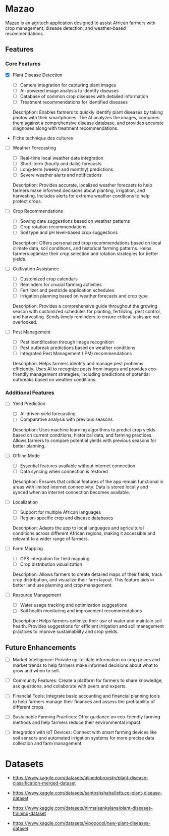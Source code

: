 # Mazao

Mazao is an agritech application designed to assist African farmers with crop management, disease detection, and weather-based recommendations.

## Features

### Core Features

- [x] Plant Disease Detection

  - [ ] Camera integration for capturing plant images
  - [ ] AI-powered image analysis to identify diseases
  - [ ] Database of common crop diseases with detailed information
  - [ ] Treatment recommendations for identified diseases

  Description: Enables farmers to quickly identify plant diseases by taking photos with their smartphones. The AI analyzes the images, compares them against a comprehensive disease database, and provides accurate diagnoses along with treatment recommendations.

- Fiche technique des cultures
- [ ] Weather Forecasting

  - [ ] Real-time local weather data integration
  - [ ] Short-term (hourly and daily) forecasts
  - [ ] Long-term (weekly and monthly) predictions
  - [ ] Severe weather alerts and notifications

  Description: Provides accurate, localized weather forecasts to help farmers make informed decisions about planting, irrigation, and harvesting. Includes alerts for extreme weather conditions to help protect crops.

- [ ] Crop Recommendations

  - [ ] Sowing date suggestions based on weather patterns
  - [ ] Crop rotation recommendations
  - [ ] Soil type and pH level-based crop suggestions

  Description: Offers personalized crop recommendations based on local climate data, soil conditions, and historical farming patterns. Helps farmers optimize their crop selection and rotation strategies for better yields.

- [ ] Cultivation Assistance

  - [ ] Customized crop calendars
  - [ ] Reminders for crucial farming activities
  - [ ] Fertilizer and pesticide application schedules
  - [ ] Irrigation planning based on weather forecasts and crop type

  Description: Provides a comprehensive guide throughout the growing season with customized schedules for planting, fertilizing, pest control, and harvesting. Sends timely reminders to ensure critical tasks are not overlooked.

- [ ] Pest Management

  - [ ] Pest identification through image recognition
  - [ ] Pest outbreak predictions based on weather conditions
  - [ ] Integrated Pest Management (IPM) recommendations

  Description: Helps farmers identify and manage pest problems efficiently. Uses AI to recognize pests from images and provides eco-friendly management strategies, including predictions of potential outbreaks based on weather conditions.

### Additional Features

- [ ] Yield Prediction

  - [ ] AI-driven yield forecasting
  - [ ] Comparative analysis with previous seasons

  Description: Uses machine learning algorithms to predict crop yields based on current conditions, historical data, and farming practices. Allows farmers to compare potential yields with previous seasons for better planning.

- [ ] Offline Mode

  - [ ] Essential features available without internet connection
  - [ ] Data syncing when connection is restored

  Description: Ensures that critical features of the app remain functional in areas with limited internet connectivity. Data is stored locally and synced when an internet connection becomes available.

- [ ] Localization

  - [ ] Support for multiple African languages
  - [ ] Region-specific crop and disease databases

  Description: Adapts the app to local languages and agricultural conditions across different African regions, making it accessible and relevant to a wider range of farmers.

- [ ] Farm Mapping

  - [ ] GPS integration for field mapping
  - [ ] Crop distribution visualization

  Description: Allows farmers to create detailed maps of their fields, track crop distribution, and visualize their farm layout. This feature aids in better land use planning and crop management.

- [ ] Resource Management

  - [ ] Water usage tracking and optimization suggestions
  - [ ] Soil health monitoring and improvement recommendations

  Description: Helps farmers optimize their use of water and maintain soil health. Provides suggestions for efficient irrigation and soil management practices to improve sustainability and crop yields.

## Future Enhancements

- [ ] Market Intelligence: Provide up-to-date information on crop prices and market trends to help farmers make informed decisions about what to grow and when to sell.

- [ ] Community Features: Create a platform for farmers to share knowledge, ask questions, and collaborate with peers and experts.

- [ ] Financial Tools: Integrate basic accounting and financial planning tools to help farmers manage their finances and assess the profitability of different crops.

- [ ] Sustainable Farming Practices: Offer guidance on eco-friendly farming methods and help farmers reduce their environmental impact.

- [ ] Integration with IoT Devices: Connect with smart farming devices like soil sensors and automated irrigation systems for more precise data collection and farm management.

# Datasets

- https://www.kaggle.com/datasets/alinedobrovsky/plant-disease-classification-merged-dataset
- https://www.kaggle.com/datasets/santoshshaha/lettuce-plant-disease-dataset
- https://www.kaggle.com/datasets/nirmalsankalana/plant-diseases-training-dataset

- https://www.kaggle.com/datasets/vipoooool/new-plant-diseases-dataset
